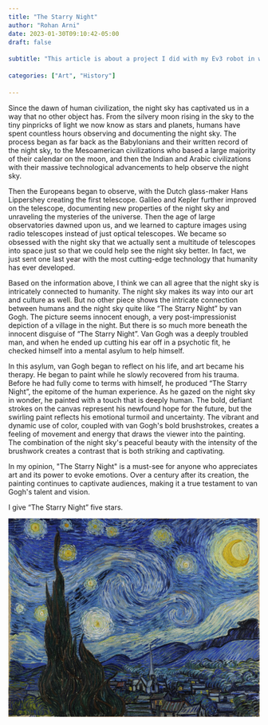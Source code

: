 ```yaml
---
title: "The Starry Night"
author: "Rohan Arni"
date: 2023-01-30T09:10:42-05:00
draft: false

subtitle: "This article is about a project I did with my Ev3 robot in which I made my Ev3 robot follow a toy car. This is similar to some features…"

categories: ["Art", "History"] 

---
```


Since the dawn of human civilization, the night sky has captivated us in a way that no other object has. From the silvery moon rising in the sky to the tiny pinpricks of light we now know as stars and planets, humans have spent countless hours observing and documenting the night sky. The process began as far back as the Babylonians and their written record of the night sky, to the Mesoamerican civilizations who based a large majority of their calendar on the moon, and then the Indian and Arabic civilizations with their massive technological advancements to help observe the night sky. 

Then the Europeans began to observe, with the Dutch glass-maker Hans Lippershey creating the first telescope. Galileo and Kepler further improved on the telescope, documenting new properties of the night sky and unraveling the mysteries of the universe. Then the age of large observatories dawned upon us, and we learned to capture images using radio telescopes instead of just optical telescopes. We became so obsessed with the night sky that we actually sent a multitude of telescopes into space just so that we could help see the night sky better. In fact, we just sent one last year with the most cutting-edge technology that humanity has ever developed.

Based on the information above, I think we can all agree that the night sky is intricately connected to humanity. The night sky makes its way into our art and culture as well. But no other piece shows the intricate connection between humans and the night sky quite like “The Starry Night” by van Gogh. The picture seems innocent enough, a very post-impressionist depiction of a village in the night. But there is so much more beneath the innocent disguise of “The Starry Night”. Van Gogh was a deeply troubled man, and when he ended up cutting his ear off in a psychotic fit, he checked himself into a mental asylum to help himself. 

In this asylum, van Gogh began to reflect on his life, and art became his therapy. He began to paint while he slowly recovered from his trauma. Before he had fully come to terms with himself, he produced “The Starry Night”, the epitome of the human experience. As he gazed on the night sky in wonder, he painted with a touch that is deeply human. The bold, defiant strokes on the canvas represent his newfound hope for the future, but the swirling paint reflects his emotional turmoil and uncertainty.  The vibrant and dynamic use of color, coupled with van Gogh's bold brushstrokes, creates a feeling of movement and energy that draws the viewer into the painting. The combination of the night sky's peaceful beauty with the intensity of the brushwork creates a contrast that is both striking and captivating. 

In my opinion, "The Starry Night" is a must-see for anyone who appreciates art and its power to evoke emotions. Over a century after its creation, the painting continues to captivate audiences, making it a true testament to van Gogh's talent and vision.

I give “The Starry Night” five stars. 

![image](images/cangogh.jpeg)



